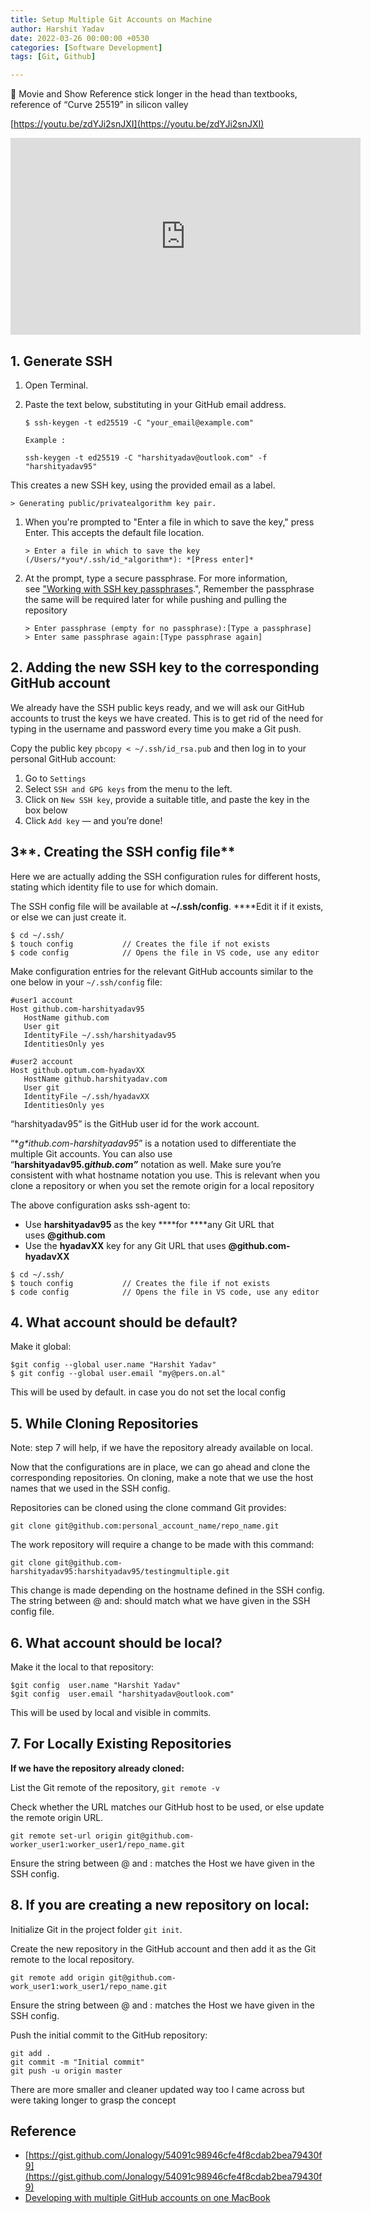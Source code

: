 ```yaml
---
title: Setup Multiple Git Accounts on Machine
author: Harshit Yadav
date: 2022-03-26 00:00:00 +0530
categories: [Software Development]
tags: [Git, Github]

---
```


😬 Movie and Show Reference stick longer in the head than textbooks, reference of “Curve 25519” in silicon valley

[https://youtu.be/zdYJi2snJXI](https://youtu.be/zdYJi2snJXI)

<iframe width="560" height="315" src="https://www.youtube.com/embed/zdYJi2snJXI" title="YouTube video player" frameborder="0" allow="accelerometer; autoplay; clipboard-write; encrypted-media; gyroscope; picture-in-picture" allowfullscreen></iframe>

## 1. Generate SSH

1. Open Terminal.

2. Paste the text below, substituting in your GitHub email address.

   ```
   $ ssh-keygen -t ed25519 -C "your_email@example.com"
   
   Example :
   
   ssh-keygen -t ed25519 -C "harshityadav@outlook.com" -f "harshityadav95"
   ```

This creates a new SSH key, using the provided email as a label.

```
> Generating public/privatealgorithm key pair.
```

1. When you're prompted to "Enter a file in which to save the key," press Enter. This accepts the default file location.

   `> Enter a file in which to save the key (/Users/*you*/.ssh/id_*algorithm*): *[Press enter]*`

2. At the prompt, type a secure passphrase. For more information, see ["Working with SSH key passphrases](https://docs.github.com/en/articles/working-with-ssh-key-passphrases).", Remember the passphrase the same will be required later for  while pushing and pulling the repository

   ```
   > Enter passphrase (empty for no passphrase):[Type a passphrase]
   > Enter same passphrase again:[Type passphrase again]
   ```

## **2. Adding the new SSH key to the corresponding GitHub account**

We already have the SSH public keys ready, and we will ask our GitHub accounts to trust the keys we have created. This is to get rid of the need for typing in the username and password every time you make a Git push.

Copy the public key `pbcopy < ~/.ssh/id_rsa.pub` and then log in to your personal GitHub account:

1. Go to `Settings`
2. Select `SSH and GPG keys` from the menu to the left.
3. Click on `New SSH key`, provide a suitable title, and paste the key in the box below
4. Click `Add key` — and you’re done!

## 3**. Creating the SSH config file**

Here we are actually adding the SSH configuration rules for different hosts, stating which identity file to use for which domain.

The SSH config file will be available at **~/.ssh/config**. ****Edit it if it exists, or else we can just create it.

```
$ cd ~/.ssh/
$ touch config           // Creates the file if not exists
$ code config            // Opens the file in VS code, use any editor
```

Make configuration entries for the relevant GitHub accounts similar to the one below in your `~/.ssh/config` file:

```
#user1 account
Host github.com-harshityadav95
   HostName github.com
   User git
   IdentityFile ~/.ssh/harshityadav95
   IdentitiesOnly yes

#user2 account
Host github.optum.com-hyadavXX
   HostName github.harshityadav.com
   User git
   IdentityFile ~/.ssh/hyadavXX
   IdentitiesOnly yes
```

“harshityadav95” is the GitHub user id for the work account.

“**g*ithub.com-*harshityadav95**” is a notation used to differentiate the multiple Git accounts. You can also use “**harshityadav95.g*ithub.com”*** notation as well. Make sure you’re consistent with what hostname notation you use. This is relevant when you clone a repository or when you set the remote origin for a local repository

The above configuration asks ssh-agent to:

- Use **harshityadav95** as the key ****for ****any Git URL that uses **@github.com**
- Use the **hyadavXX** key for any Git URL that uses **@github.com-hyadavXX**

```
$ cd ~/.ssh/
$ touch config           // Creates the file if not exists
$ code config            // Opens the file in VS code, use any editor
```

## 4. **What account should be default?**

Make it global:

```
$git config --global user.name "Harshit Yadav"
$ git config --global user.email "my@pers.on.al"
```

This will be used by default. in case you do not set the local config

## 5. **While Cloning Repositories**

Note: step 7 will help, if we have the repository already available on local.

Now that the configurations are in place, we can go ahead and clone the corresponding repositories. On cloning, make a note that we use the host names that we used in the SSH config.

Repositories can be cloned using the clone command Git provides:

```
git clone git@github.com:personal_account_name/repo_name.git
```

The work repository will require a change to be made with this command:

```
git clone git@github.com-harshityadav95:harshityadav95/testingmultiple.git
```

This change is made depending on the hostname defined in the SSH config. The string between @ and: should match what we have given in the SSH config file.

## 6. **What account should be local?**

Make it the local to that repository:

```
$git config  user.name "Harshit Yadav"
$git config  user.email "harshityadav@outlook.com"
```

This will be used by local and visible in commits.

## 7. **For Locally Existing Repositories**

**If we have the repository already cloned:**

List the Git remote of the repository, `git remote -v`

Check whether the URL matches our GitHub host to be used, or else update the remote origin URL.

```
git remote set-url origin git@github.com-worker_user1:worker_user1/repo_name.git
```

Ensure the string between @ and : matches the Host we have given in the SSH config.

## 8. **If you are creating a new repository on local:**

Initialize Git in the project folder `git init`.

Create the new repository in the GitHub account and then add it as the Git remote to the local repository.

```
git remote add origin git@github.com-work_user1:work_user1/repo_name.git
```

Ensure the string between @ and : matches the Host we have given in the SSH config.

Push the initial commit to the GitHub repository:

```
git add .
git commit -m "Initial commit"
git push -u origin master
```

There are more smaller and cleaner updated way too I came across but were taking longer to grasp the concept 

## Reference

- [https://gist.github.com/Jonalogy/54091c98946cfe4f8cdab2bea79430f9](https://gist.github.com/Jonalogy/54091c98946cfe4f8cdab2bea79430f9)
- [Developing with multiple GitHub accounts on one MacBook](https://medium.com/@ibrahimlawal/developing-with-multiple-github-accounts-on-one-macbook-94ff6d4ab9ca)

